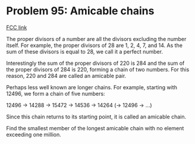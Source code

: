 # Problem 95: Amicable chains

[FCC link](https://www.freecodecamp.org/learn/coding-interview-prep/project-euler/problem-95-amicable-chains)

The proper divisors of a number are all the divisors excluding the number
itself. For example, the proper divisors of 28 are 1, 2, 4, 7, and 14. As the
sum of these divisors is equal to 28, we call it a perfect number.

Interestingly the sum of the proper divisors of 220 is 284 and the sum of the
proper divisors of 284 is 220, forming a chain of two numbers. For this reason,
220 and 284 are called an amicable pair.

Perhaps less well known are longer chains. For example, starting with 12496, we
form a chain of five numbers:

12496 → 14288 → 15472 → 14536 → 14264 (→ 12496 → ...)

Since this chain returns to its starting point, it is called an amicable chain.

Find the smallest member of the longest amicable chain with no element exceeding
one million.
